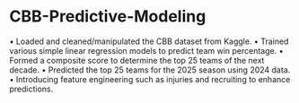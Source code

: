 # CBB-Predictive-Modeling
•	Loaded and cleaned/manipulated the CBB dataset from Kaggle.
•	Trained various simple linear regression models to predict team win percentage.
•	Formed a composite score to determine the top 25 teams of the next decade. 
•	Predicted the top 25 teams for the 2025 season using 2024 data.
•	Introducing feature engineering such as injuries and recruiting to enhance predictions.
